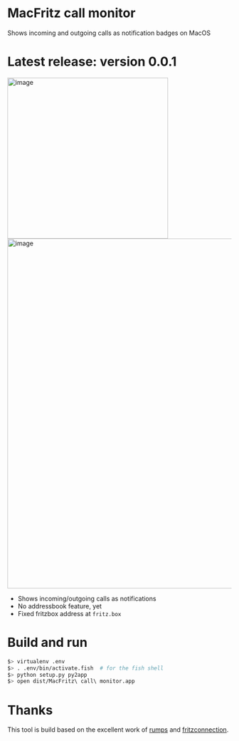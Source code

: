 # MacFritz call monitor
Shows incoming and outgoing calls as notification badges on MacOS

# Latest release: version 0.0.1

<img width="361" alt="image" src="https://github.com/jtheuer/MacFritzCallmonitor/assets/96364/8633b300-113b-4284-bb28-ac01e587f5d9">
<img width="785" alt="image" src="https://github.com/jtheuer/MacFritzCallmonitor/assets/96364/eb071c66-b0a4-4cce-bbeb-4635a0e229e3">

* Shows incoming/outgoing calls as notifications
* No addressbook feature, yet
* Fixed fritzbox address at `fritz.box`

# Build and run

```bash
$> virtualenv .env
$> . .env/bin/activate.fish  # for the fish shell
$> python setup.py py2app
$> open dist/MacFritz\ call\ monitor.app
```

# Thanks

This tool is build based on the excellent work of [rumps](https://github.com/jaredks/rumps) and [fritzconnection](https://github.com/kbr/fritzconnection).
